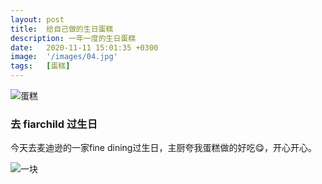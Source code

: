 ```yaml
---
layout: post
title:  给自己做的生日蛋糕
description: 一年一度的生日蛋糕
date:   2020-11-11 15:01:35 +0300
image:  '/images/04.jpg'
tags:   [蛋糕]
---
```


![蛋糕]({{site.baseurl}}/images/04-1.jpg#wide)

### 去 fiarchild 过生日

今天去麦迪逊的一家fine dining过生日，主厨夸我蛋糕做的好吃😋，开心开心。


![一块]({{site.baseurl}}/images/04-2.jpg)
